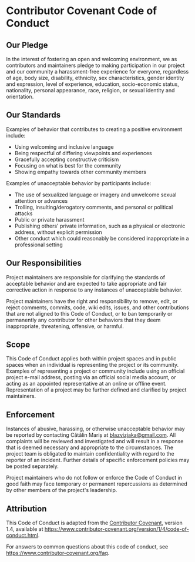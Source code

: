 # Contributor Covenant Code of Conduct

## Our Pledge

In the interest of fostering an open and welcoming environment,
we as contributors and maintainers pledge to making participation
in our project and our community a harassment-free experience
for everyone, regardless of age, body size, disability, ethnicity,
sex characteristics, gender identity and expression, level of
experience, education, socio-economic status, nationality, personal
appearance, race, religion, or sexual identity and orientation.

## Our Standards

Examples of behavior that contributes to creating a positive
environment include:

* Using welcoming and inclusive language
* Being respectful of differing viewpoints and experiences
* Gracefully accepting constructive criticism
* Focusing on what is best for the community
* Showing empathy towards other community members

Examples of unacceptable behavior by participants include:

* The use of sexualized language or imagery and unwelcome
  sexual attention or advances
* Trolling, insulting/derogatory comments, and personal or
  political attacks
* Public or private harassment
* Publishing others' private information, such as a physical
  or electronic address, without explicit permission
* Other conduct which could reasonably be considered
  inappropriate in a professional setting

## Our Responsibilities

Project maintainers are responsible for clarifying the standards
of acceptable behavior and are expected to take appropriate and fair
corrective action in response to any instances of unacceptable behavior.

Project maintainers have the right and responsibility to remove,
edit, or reject comments, commits, code, wiki edits, issues, and other
contributions that are not aligned to this Code of Conduct, or to ban
temporarily or permanently any contributor for other behaviors that
they deem inappropriate, threatening, offensive, or harmful.

## Scope

This Code of Conduct applies both within project spaces and in public
spaces when an individual is representing the project or its community.
Examples of representing a project or community include using an
official project e-mail address, posting via an official social media
account, or acting as an appointed representative at an online or
offline event. Representation of a project may be further defined and
clarified by project maintainers.

## Enforcement

Instances of abusive, harassing, or otherwise unacceptable behavior
may be reported by contacting Cătălin Mariș at <blazvizjaka@gmail.com>.
All complaints will be reviewed and investigated and will result in a
response that is deemed necessary and appropriate to the circumstances.
The project team is obligated to maintain confidentiality with regard
to the reporter of an incident. Further details of specific enforcement
policies may be posted separately.

Project maintainers who do not follow or enforce the Code of Conduct
in good faith may face temporary or permanent repercussions as
determined by other members of the project's leadership.

## Attribution

This Code of Conduct is adapted from the [Contributor
Covenant](https://www.contributor-covenant.org), version 1.4, available
at https://www.contributor-covenant.org/version/1/4/code-of-conduct.html.

For answers to common questions about this code of conduct, see
https://www.contributor-covenant.org/faq.
